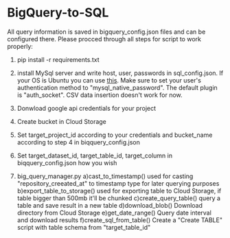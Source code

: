 # BigQuery-to-SQL

All query information is saved in bigquery_config.json files and can be configured there.
Please procced through all steps for script to work properly:
1) pip install -r requirements.txt
2) install MySql server and write host, user, passwords in sql_config.json.
  If your OS is Ubuntu you can use [this](https://support.rackspace.com/how-to/installing-mysql-server-on-ubuntu/).
  Make sure to set your user's authentication method to "mysql_native_password". The default plugin is "auth_socket".
  CSV data insertion doesn't work for now.
3) Donwload google api credentials for your project
4) Create bucket in Cloud Storage
5) Set target_project_id according to your credentials and bucket_name according to step 4 in biqquery_config.json
6) Set target_dataset_id, target_table_id, target_column in biqquery_config.json how you wish


1) big_query_manager.py
  a)cast_to_timestamp() used for casting "repository_creeated_at" to timestamp type for later querying purposes
  b)export_table_to_storage() used for exporting table to Cloud Storage, if table bigger than 500mb it'll be chunked
  c)create_query_table() query a table and save result in a new table
  d)download_blob() Download directory from Cloud Storage
  e)get_date_range() Query date interval and download results
  f)create_sql_from_table() Create a "Create TABLE" script with table schema from "target_table_id"

